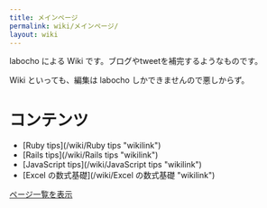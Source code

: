 ```yaml
---
title: メインページ
permalink: wiki/メインページ/
layout: wiki
---
```


labocho による Wiki です。ブログやtweetを補完するようなものです。

Wiki といっても、編集は labocho しかできませんので悪しからず。

コンテンツ
==========

-   [Ruby tips](/wiki/Ruby tips "wikilink")
-   [Rails tips](/wiki/Rails tips "wikilink")
-   [JavaScript tips](/wiki/JavaScript tips "wikilink")
-   [Excel の数式基礎](/wiki/Excel の数式基礎 "wikilink")

[ページ一覧を表示](特別:ページ一覧 "wikilink")
